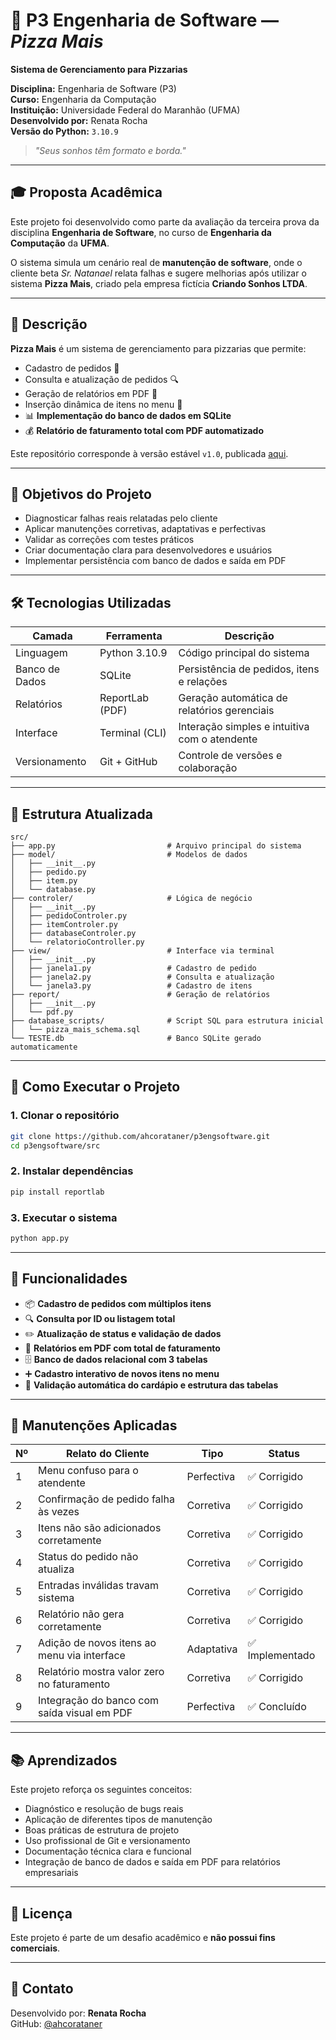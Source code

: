 
# 🍕 P3 Engenharia de Software — *Pizza Mais*  
**Sistema de Gerenciamento para Pizzarias**  

**Disciplina:** Engenharia de Software (P3)  
**Curso:** Engenharia da Computação  
**Instituição:** Universidade Federal do Maranhão (UFMA)  
**Desenvolvido por:** Renata Rocha  
**Versão do Python:** `3.10.9`  

> _"Seus sonhos têm formato e borda."_

---

## 🎓 Proposta Acadêmica

Este projeto foi desenvolvido como parte da avaliação da terceira prova da disciplina **Engenharia de Software**, no curso de **Engenharia da Computação** da **UFMA**.

O sistema simula um cenário real de **manutenção de software**, onde o cliente beta *Sr. Natanael* relata falhas e sugere melhorias após utilizar o sistema **Pizza Mais**, criado pela empresa fictícia **Criando Sonhos LTDA**.

---

## 📘 Descrição

**Pizza Mais** é um sistema de gerenciamento para pizzarias que permite:
- Cadastro de pedidos 🍕
- Consulta e atualização de pedidos 🔍
- Geração de relatórios em PDF 📄
- Inserção dinâmica de itens no menu 🧾
- 📊 **Implementação do banco de dados em SQLite**
- 💰 **Relatório de faturamento total com PDF automatizado**

Este repositório corresponde à versão estável `v1.0`, publicada [aqui](https://github.com/ahcorataner/p3engsoftware/releases/tag/v1.0).

---

## 🧩 Objetivos do Projeto

- Diagnosticar falhas reais relatadas pelo cliente
- Aplicar manutenções corretivas, adaptativas e perfectivas
- Validar as correções com testes práticos
- Criar documentação clara para desenvolvedores e usuários
- Implementar persistência com banco de dados e saída em PDF

---

## 🛠️ Tecnologias Utilizadas

| Camada            | Ferramenta         | Descrição                                     |
|-------------------|--------------------|-----------------------------------------------|
| Linguagem         | Python 3.10.9      | Código principal do sistema                   |
| Banco de Dados    | SQLite             | Persistência de pedidos, itens e relações     |
| Relatórios        | ReportLab (PDF)    | Geração automática de relatórios gerenciais   |
| Interface         | Terminal (CLI)     | Interação simples e intuitiva com o atendente |
| Versionamento     | Git + GitHub       | Controle de versões e colaboração             |

---

## 📁 Estrutura Atualizada

```plaintext
src/
├── app.py                         # Arquivo principal do sistema
├── model/                         # Modelos de dados
│   ├── __init__.py
│   ├── pedido.py
│   ├── item.py
│   └── database.py
├── controler/                     # Lógica de negócio
│   ├── __init__.py
│   ├── pedidoControler.py
│   ├── itemControler.py
│   ├── databaseControler.py
│   └── relatorioController.py
├── view/                          # Interface via terminal
│   ├── __init__.py
│   ├── janela1.py                 # Cadastro de pedido
│   ├── janela2.py                 # Consulta e atualização
│   └── janela3.py                 # Cadastro de itens
├── report/                        # Geração de relatórios
│   ├── __init__.py
│   └── pdf.py
├── database_scripts/              # Script SQL para estrutura inicial
│   └── pizza_mais_schema.sql
└── TESTE.db                       # Banco SQLite gerado automaticamente
```

---

## 🚀 Como Executar o Projeto

### 1. Clonar o repositório
```bash
git clone https://github.com/ahcorataner/p3engsoftware.git
cd p3engsoftware/src
```

### 2. Instalar dependências
```bash
pip install reportlab
```

### 3. Executar o sistema
```bash
python app.py
```

---

## 🧪 Funcionalidades

- 📦 **Cadastro de pedidos com múltiplos itens**
- 🔍 **Consulta por ID ou listagem total**
- ✏️ **Atualização de status e validação de dados**
- 📄 **Relatórios em PDF com total de faturamento**
- 🗄️ **Banco de dados relacional com 3 tabelas**
- ➕ **Cadastro interativo de novos itens no menu**
- 🧠 **Validação automática do cardápio e estrutura das tabelas**

---

## 🔧 Manutenções Aplicadas

| Nº | Relato do Cliente                                 | Tipo         | Status              |
|----|---------------------------------------------------|--------------|---------------------|
| 1  | Menu confuso para o atendente                     | Perfectiva   | ✅ Corrigido         |
| 2  | Confirmação de pedido falha às vezes              | Corretiva    | ✅ Corrigido         |
| 3  | Itens não são adicionados corretamente            | Corretiva    | ✅ Corrigido         |
| 4  | Status do pedido não atualiza                     | Corretiva    | ✅ Corrigido         |
| 5  | Entradas inválidas travam sistema                 | Corretiva    | ✅ Corrigido         |
| 6  | Relatório não gera corretamente                   | Corretiva    | ✅ Corrigido         |
| 7  | Adição de novos itens ao menu via interface       | Adaptativa   | ✅ Implementado      |
| 8  | Relatório mostra valor zero no faturamento        | Corretiva    | ✅ Corrigido         |
| 9  | Integração do banco com saída visual em PDF       | Perfectiva   | ✅ Concluído         |

---

## 📚 Aprendizados

Este projeto reforça os seguintes conceitos:
- Diagnóstico e resolução de bugs reais
- Aplicação de diferentes tipos de manutenção
- Boas práticas de estrutura de projeto
- Uso profissional de Git e versionamento
- Documentação técnica clara e funcional
- Integração de banco de dados e saída em PDF para relatórios empresariais

---

## 📎 Licença

Este projeto é parte de um desafio acadêmico e **não possui fins comerciais**.

---

## 🤝 Contato

Desenvolvido por: **Renata Rocha**  
GitHub: [@ahcorataner](https://github.com/ahcorataner)
```


